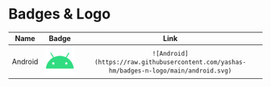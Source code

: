 # Badges & Logo

| Name | Badge | Link |
| :---: | :---: | :---: |
| Android | ![Android](https://raw.githubusercontent.com/yashas-hm/badges-n-logo/main/android.svg) | `![Android](https://raw.githubusercontent.com/yashas-hm/badges-n-logo/main/android.svg)` |
